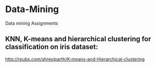 # Data-Mining
Data mining Assignments

## KNN, K-means and hierarchical clustering for classification on iris dataset: 
http://rpubs.com/shreyjparth/K-means-and-Hierarchical-clustering
